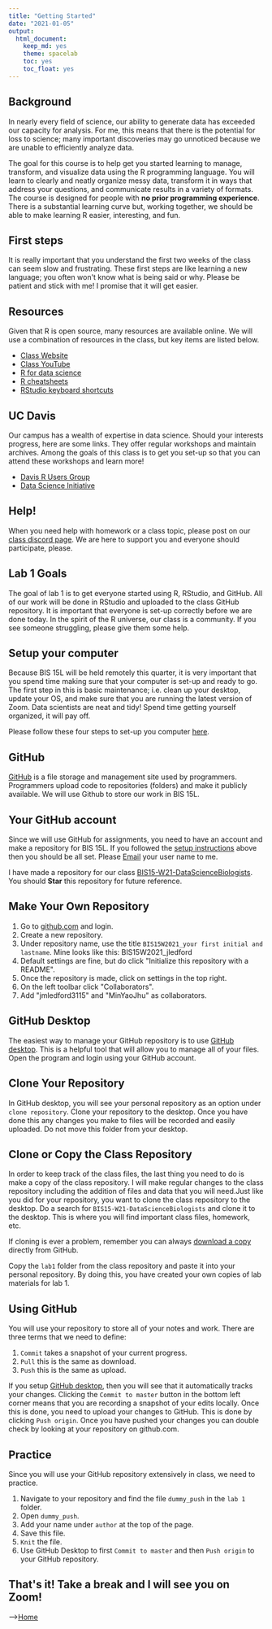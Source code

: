 ```yaml
---
title: "Getting Started"
date: "2021-01-05"
output:
  html_document: 
    keep_md: yes
    theme: spacelab
    toc: yes
    toc_float: yes
---
```




## Background  
In nearly every field of science, our ability to generate data has exceeded our capacity for analysis. For me, this means that there is the potential for loss to science; many important discoveries may go unnoticed because we are unable to efficiently analyze data.  

The goal for this course is to help get you started learning to manage, transform, and visualize data using the R programming language. You will learn to clearly and neatly organize messy data, transform it in ways that address your questions, and communicate results in a variety of formats. The course is designed for people with **no prior programming experience**. There is a substantial learning curve but, working together, we should be able to make learning R easier, interesting, and fun.  

## First steps  
It is really important that you understand the first two weeks of the class can seem slow and frustrating. These first steps are like learning a new language; you often won't know what is being said or why. Please be patient and stick with me! I promise that it will get easier.  

## Resources  
Given that R is open source, many resources are available online. We will use a combination of resources in the class, but key items are listed below.  

- [Class Website](https://jmledford3115.github.io/datascibiol/)  
- [Class YouTube](https://www.youtube.com/channel/UCFX-MipGKF9jCEXaP-59BzQ)  
- [R for data science](https://r4ds.had.co.nz/)
- [R cheatsheets](https://www.rstudio.com/resources/cheatsheets/)
- [RStudio keyboard shortcuts](https://support.rstudio.com/hc/en-us/articles/200711853-Keyboard-Shortcuts)

## UC Davis  
Our campus has a wealth of expertise in data science. Should your interests progress, here are some links. They offer regular workshops and maintain archives. Among the goals of this class is to get you set-up so that you can attend these workshops and learn more!  

- [Davis R Users Group](http://d-rug.github.io/)  
- [Data Science Initiative](http://dsi.ucdavis.edu/)  

## Help!  
When you need help with homework or a class topic, please post on our [class discord page](https://discord.gg/HQzQnG5G). We are here to support you and everyone should participate, please.  

## Lab 1 Goals  
The goal of lab 1 is to get everyone started using R, RStudio, and GitHub. All of our work will be done in RStudio and uploaded to the class GitHub repository. It is important that everyone is set-up correctly before we are done today. In the spirit of the R universe, our class is a community. If you see someone struggling, please give them some help.  

## Setup your computer  
Because BIS 15L will be held remotely this quarter, it is very important that you spend time making sure that your computer is set-up and ready to go. The first step in this is basic maintenance; i.e. clean up your desktop, update your OS, and make sure that you are running the latest version of Zoom. Data scientists are neat and tidy! Spend time getting yourself organized, it will pay off.  

Please follow these four steps to set-up you computer [here](https://jmledford3115.github.io/datascibiol/setup.html).  

## GitHub  
[GitHub](http://www.github.com) is a file storage and management site used by programmers. Programmers upload code to repositories (folders) and make it publicly available. We will use Github to store our work in BIS 15L.  

## Your GitHub account  
Since we will use GitHub for assignments, you need to have an account and make a repository for BIS 15L. If you followed the [setup instructions](https://jmledford3115.github.io/datascibiol/setup.html) above then you should be all set. Please [Email](mailto:jmledford@ucdavis.edu) your user name to me.  

I have made a repository for our class [BIS15-W21-DataScienceBiologists](https://github.com/jmledford3115/BIS15L-W21-DataScienceBiologists). You should **Star** this repository for future reference.  

## Make Your Own Repository  
1. Go to [github.com](www.github.com) and login.  
2. Create a new repository.  
3. Under repository name, use the title `BIS15W2021_your first initial and lastname`. Mine looks like this: BIS15W2021_jledford  
4. Default settings are fine, but do click "Initialize this repository with a README".    
5. Once the repository is made, click on settings in the top right.  
6. On the left toolbar click "Collaborators".  
7. Add "jmledford3115" and "MinYaoJhu" as collaborators.  

## GitHub Desktop  
The easiest way to manage your GitHub repository is to use [GitHub desktop](https://desktop.github.com/). This is a  helpful tool that will allow you to manage all of your files. Open the program and login using your GitHub account.  

## Clone Your Repository  
In GitHub desktop, you will see your personal repository as an option under `clone repository`. Clone your repository to the desktop. Once you have done this any changes you make to files will be recorded and easily uploaded. Do not move this folder from your desktop.  

## Clone or Copy the Class Repository
In order to keep track of the class files, the last thing you need to do is make a copy of the class repository. I will make regular changes to the class repository including the addition of files and data that you will need.Just like you did for your repository, you want to clone the class repository to the desktop. Do a search for `BIS15-W21-DataScienceBiologists` and clone it to the desktop. This is where you will find important class files, homework, etc.  

If cloning is ever a problem, remember you can always [download a copy](https://github.com/jmledford3115/BIS15L-W21-DataScienceBiologists) directly from GitHub.

Copy the `lab1` folder from the class repository and paste it into your personal repository. By doing this, you have created your own copies of lab materials for lab 1.    

## Using GitHub  
You will use your repository to store all of your notes and work. There are three terms that we need to define:  
1. `Commit` takes a snapshot of your current progress.    
2. `Pull` this is the same as download.     
3. `Push` this is the same as upload.    

If you setup [GitHub desktop](https://desktop.github.com/), then you will see that it automatically tracks your changes. Clicking the `Commit to master` button in the bottom left corner means that you are recording a snapshot of your edits locally. Once this is done, you need to upload your changes to GitHub. This is done by clicking `Push origin`. Once you have pushed your changes you can double check by looking at your repository on github.com.    

## Practice  
Since you will use your GitHub repository extensively in class, we need to practice.  
1. Navigate to your repository and find the file `dummy_push` in the `lab 1` folder.   
2. Open `dummy_push`.  
3. Add your name under `author` at the top of the page.    
4. Save this file.  
5. `Knit` the file.    
6. Use GitHub Desktop to first `Commit to master` and then `Push origin` to your GitHub repository.    

## That's it! Take a break and I will see you on Zoom!  

-->[Home](https://jmledford3115.github.io/datascibiol/)  
